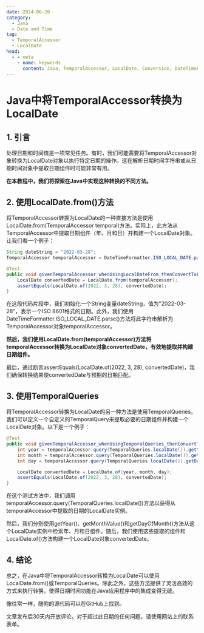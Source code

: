 ```yaml
---
date: 2024-06-20
category:
  - Java
  - Date and Time
tag:
  - TemporalAccessor
  - LocalDate
head:
  - - meta
    - name: keywords
      content: Java, TemporalAccessor, LocalDate, Conversion, DateTimeFormatter, TemporalQueries
---
```

# Java中将TemporalAccessor转换为LocalDate

## 1. 引言

处理日期和时间值是一项常见任务。有时，我们可能需要将TemporalAccessor对象转换为LocalDate对象以执行特定日期的操作。这在解析日期时间字符串或从日期时间对象中提取日期组件时可能非常有用。

**在本教程中，我们将探索在Java中实现这种转换的不同方法。**

## 2. 使用LocalDate.from()方法

将TemporalAccessor转换为LocalDate的一种直接方法是使用LocalDate.from(TemporalAccessor temporal)方法。实际上，此方法从TemporalAccessor中提取日期组件（年、月和日）并构建一个LocalDate对象。让我们看一个例子：

```java
String dateString = "2022-03-28";
TemporalAccessor temporalAccessor = DateTimeFormatter.ISO_LOCAL_DATE.parse(dateString);
```

```java
@Test
public void givenTemporalAccessor_whenUsingLocalDateFrom_thenConvertToLocalDate() {
    LocalDate convertedDate = LocalDate.from(temporalAccessor);
    assertEquals(LocalDate.of(2022, 3, 28), convertedDate);
}
```

在这段代码片段中，我们初始化一个String变量dateString，值为"2022-03-28"，表示一个ISO 8601格式的日期。此外，我们使用DateTimeFormatter.ISO_LOCAL_DATE.parse()方法将此字符串解析为TemporalAccessor对象temporalAccessor。

**然后，我们使用LocalDate.from(temporalAccessor)方法将temporalAccessor转换为LocalDate对象convertedDate，有效地提取并构建日期组件。**

最后，通过断言assertEquals(LocalDate.of(2022, 3, 28), convertedDate)，我们确保转换结果使convertedDate与预期的日期匹配。

## 3. 使用TemporalQueries

将TemporalAccessor转换为LocalDate的另一种方法是使用TemporalQueries。我们可以定义一个自定义的TemporalQuery来提取必要的日期组件并构建一个LocalDate对象。以下是一个例子：

```java
@Test
public void givenTemporalAccessor_whenUsingTemporalQueries_thenConvertToLocalDate() {
    int year = temporalAccessor.query(TemporalQueries.localDate()).getYear();
    int month = temporalAccessor.query(TemporalQueries.localDate()).getMonthValue();
    int day = temporalAccessor.query(TemporalQueries.localDate()).getDayOfMonth();

    LocalDate convertedDate = LocalDate.of(year, month, day);
    assertEquals(LocalDate.of(2022, 3, 28), convertedDate);
}
```

在这个测试方法中，我们调用temporalAccessor.query(TemporalQueries.localDate())方法以获得从temporalAccessor中提取的日期的LocalDate实例。

然后，我们分别使用getYear()、getMonthValue()和getDayOfMonth()方法从这个LocalDate实例中检索年、月和日组件。随后，我们使用这些提取的组件和LocalDate.of()方法构建一个LocalDate对象convertedDate。

## 4. 结论

总之，在Java中将TemporalAccessor转换为LocalDate可以使用LocalDate.from()或TemporalQueries。除此之外，这些方法提供了灵活高效的方式来执行转换，使得日期时间功能在Java应用程序中的集成变得无缝。

像往常一样，随附的源代码可以在GitHub上找到。

文章发布后30天内开放评论。对于超过此日期的任何问题，请使用网站上的联系表单。